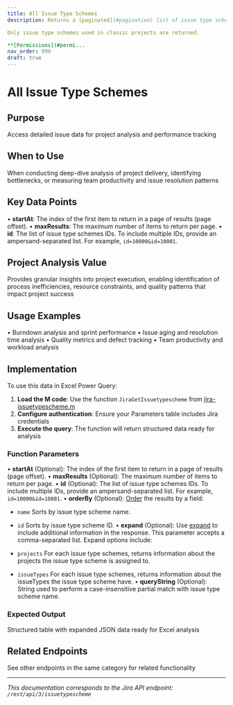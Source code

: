 ```yaml
---
title: All Issue Type Schemes
description: Returns a [paginated](#pagination) list of issue type schemes.

Only issue type schemes used in classic projects are returned.

**[Permissions](#permi...
nav_order: 999
draft: true
---
```


# All Issue Type Schemes

## Purpose
Access detailed issue data for project analysis and performance tracking

## When to Use
When conducting deep-dive analysis of project delivery, identifying bottlenecks, or measuring team productivity and issue resolution patterns

## Key Data Points
• **startAt**: The index of the first item to return in a page of results (page offset).
• **maxResults**: The maximum number of items to return per page.
• **id**: The list of issue type schemes IDs. To include multiple IDs, provide an ampersand-separated list. For example, `id=10000&id=10001`.

## Project Analysis Value
Provides granular insights into project execution, enabling identification of process inefficiencies, resource constraints, and quality patterns that impact project success

## Usage Examples
• Burndown analysis and sprint performance
• Issue aging and resolution time analysis
• Quality metrics and defect tracking
• Team productivity and workload analysis

## Implementation
To use this data in Excel Power Query:

1. **Load the M code**: Use the function `JiraGetIssuetypescheme` from [jira-issuetypescheme.m](../assets/jira-issuetypescheme.m)
2. **Configure authentication**: Ensure your Parameters table includes Jira credentials
3. **Execute the query**: The function will return structured data ready for analysis

### Function Parameters
• **startAt** (Optional): The index of the first item to return in a page of results (page offset).
• **maxResults** (Optional): The maximum number of items to return per page.
• **id** (Optional): The list of issue type schemes IDs. To include multiple IDs, provide an ampersand-separated list. For example, `id=10000&id=10001`.
• **orderBy** (Optional): [Order](#ordering) the results by a field:

 *  `name` Sorts by issue type scheme name.
 *  `id` Sorts by issue type scheme ID.
• **expand** (Optional): Use [expand](#expansion) to include additional information in the response. This parameter accepts a comma-separated list. Expand options include:

 *  `projects` For each issue type schemes, returns information about the projects the issue type scheme is assigned to.
 *  `issueTypes` For each issue type schemes, returns information about the issueTypes the issue type scheme have.
• **queryString** (Optional): String used to perform a case-insensitive partial match with issue type scheme name.

### Expected Output
Structured table with expanded JSON data ready for Excel analysis

## Related Endpoints
See other endpoints in the same category for related functionality

---
*This documentation corresponds to the Jira API endpoint: `/rest/api/3/issuetypescheme`*
